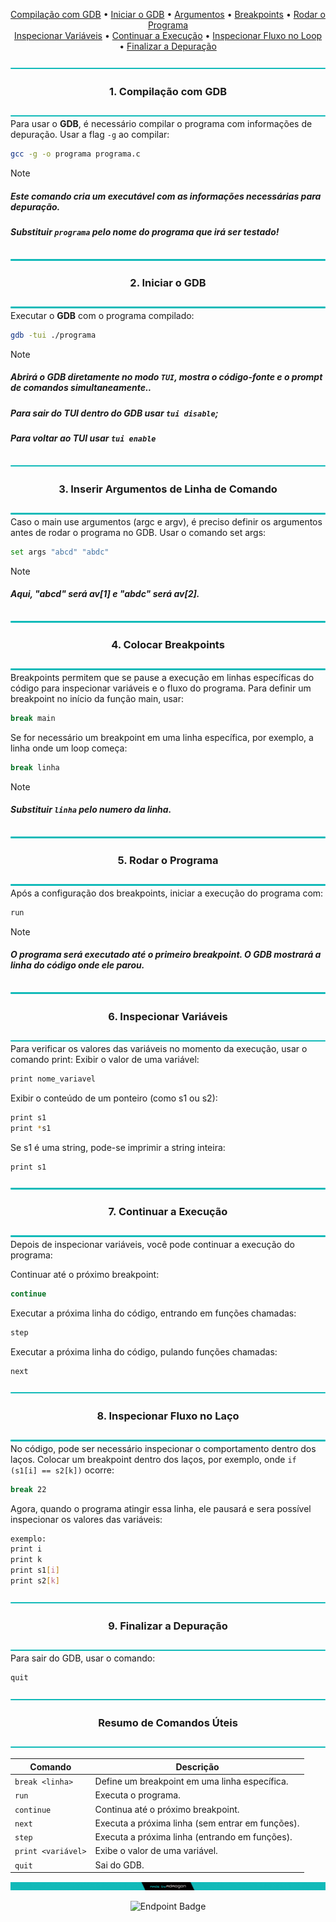 
<p align="center">
  <a href="#1-compilação-com-gdb">Compilação com GDB</a>  •  
  <a href="#2-iniciar-o-gdb">Iniciar o GDB</a>  •  
  <a href="#3-inserir-argumentos-de-linha-de-comando">Argumentos</a>  •  
  <a href="#4-colocar-breakpoints">Breakpoints</a>  •  
  <a href="#5-rodar-o-programa">Rodar o Programa</a>  </br>
  <a href="#6-inspecionar-variáveis">Inspecionar Variáveis</a>  •  
  <a href="#7-continuar-a-execução">Continuar a Execução</a>  •  
  <a href="#8-inspecionar-fluxo-no-laço">Inspecionar Fluxo no Loop</a>  •  
  <a href="#9-finalizar-a-depuração">Finalizar a Depuração</a>
</p>

![](https://github.com/AdaoG0n/AdaoG0n/blob/main/assests/bar.png)
<div align="center"> 
  
### 1. Compilação com GDB
</div>

![](https://github.com/AdaoG0n/AdaoG0n/blob/main/assests/bar.png)
Para usar o **GDB**, é necessário compilar o programa com informações de depuração. Usar a flag `-g` ao compilar:

```bash
gcc -g -o programa programa.c
```
>[!Note]
> ##### Este comando cria um executável com as informações necessárias para depuração.
> ##### Substituir `programa` pelo nome do programa que irá ser testado!

![](https://github.com/AdaoG0n/AdaoG0n/blob/main/assests/bar.png)
<div align="center"> 
  
### 2. Iniciar o GDB
</div>

![](https://github.com/AdaoG0n/AdaoG0n/blob/main/assests/bar.png)
Executar o **GDB** com o programa compilado:

```bash
gdb -tui ./programa
```
>[!Note]
> ##### Abrirá o GDB diretamente no modo `TUI`, mostra o código-fonte e o prompt de comandos simultaneamente..
> ##### Para sair do TUI dentro do GDB usar `tui disable`;
> ##### Para voltar ao TUI usar `tui enable`

![](https://github.com/AdaoG0n/AdaoG0n/blob/main/assests/bar.png)
<div align="center"> 
  
### 3. Inserir Argumentos de Linha de Comando
</div>

![](https://github.com/AdaoG0n/AdaoG0n/blob/main/assests/bar.png)
Caso o main use argumentos (argc e argv), é preciso definir os argumentos antes de rodar o programa no GDB. Usar o comando set args:
```bash
set args "abcd" "abdc"
```
>[!Note]
> ##### Aqui, "abcd" será av[1] e "abdc" será av[2].

![](https://github.com/AdaoG0n/AdaoG0n/blob/main/assests/bar.png)
<div align="center"> 
  
### 4. Colocar Breakpoints
</div>

![](https://github.com/AdaoG0n/AdaoG0n/blob/main/assests/bar.png)
Breakpoints permitem que se pause a execução em linhas específicas do código para inspecionar variáveis e o fluxo do programa. 
Para definir um breakpoint no início da função main, usar:
```bash
break main
```

Se for necessário um breakpoint em uma linha específica, por exemplo, a linha onde um loop começa:
```bash
break linha
```
>[!Note]
> ##### Substituir `linha` pelo numero da linha.

![](https://github.com/AdaoG0n/AdaoG0n/blob/main/assests/bar.png)
<div align="center"> 
  
### 5. Rodar o Programa
</div>

![](https://github.com/AdaoG0n/AdaoG0n/blob/main/assests/bar.png)
Após a configuração dos breakpoints, iniciar a execução do programa com:
```bash
run
```
>[!Note]
>##### O programa será executado até o primeiro breakpoint. O GDB mostrará a linha do código onde ele parou.

![](https://github.com/AdaoG0n/AdaoG0n/blob/main/assests/bar.png)
<div align="center"> 
  
### 6. Inspecionar Variáveis
</div>

![](https://github.com/AdaoG0n/AdaoG0n/blob/main/assests/bar.png)
Para verificar os valores das variáveis no momento da execução, usar o comando print:
Exibir o valor de uma variável:
```bash
print nome_variavel
```

Exibir o conteúdo de um ponteiro (como s1 ou s2):
```bash
print s1
print *s1
```

Se s1 é uma string, pode-se imprimir a string inteira:
```bash
print s1
```
![](https://github.com/AdaoG0n/AdaoG0n/blob/main/assests/bar.png)
<div align="center"> 
  
### 7. Continuar a Execução
</div>

![](https://github.com/AdaoG0n/AdaoG0n/blob/main/assests/bar.png)
Depois de inspecionar variáveis, você pode continuar a execução do programa:

Continuar até o próximo breakpoint:
```bash
continue
```

Executar a próxima linha do código, entrando em funções chamadas:
```bash
step
```

Executar a próxima linha do código, pulando funções chamadas:
```bash
next
```
![](https://github.com/AdaoG0n/AdaoG0n/blob/main/assests/bar.png)
<div align="center"> 
  
### 8. Inspecionar Fluxo no Laço
</div>

![](https://github.com/AdaoG0n/AdaoG0n/blob/main/assests/bar.png)
No código, pode ser necessário inspecionar o comportamento dentro dos laços. Colocar um breakpoint dentro dos laços, por exemplo, onde `if (s1[i] == s2[k])` ocorre:

```bash
break 22
```
Agora, quando o programa atingir essa linha, ele pausará e sera possível inspecionar os valores das variáveis:
```bash
exemplo:
print i
print k
print s1[i]
print s2[k]
```
![](https://github.com/AdaoG0n/AdaoG0n/blob/main/assests/bar.png)
<div align="center"> 
  
### 9. Finalizar a Depuração
</div>

![](https://github.com/AdaoG0n/AdaoG0n/blob/main/assests/bar.png)
Para sair do GDB, usar o comando:
```bash
quit
```
![](https://github.com/AdaoG0n/AdaoG0n/blob/main/assests/bar.png)
<div align="center"> 
  
### Resumo de Comandos Úteis

![](https://github.com/AdaoG0n/AdaoG0n/blob/main/assests/bar.png)

|Comando             | Descrição                                       |
| ------------------ | ----------------------------------------------- |
| `break <linha> `   | Define um breakpoint em uma linha específica.   |
| `run`              | Executa o programa.                             |
| `continue`         | Continua até o próximo breakpoint.              |
| `next`             | Executa a próxima linha (sem entrar em funções).|
| `step`             | Executa a próxima linha (entrando em funções).  |
| `print <variável>` | Exibe o valor de uma variável.                  |
| `quit`             | Sai do GDB.                                     |


![](https://github.com/AdaoG0n/AdaoG0n/blob/main/assests/animated%20gifs/madeby.gif)

![Endpoint Badge](https://img.shields.io/endpoint?url=https%3A%2F%2Fhits.dwyl.com%2FAdaoG0n%2FGDB_-GNU_Debugger-.json&style=flat-square&labelColor=black&color=blue)
